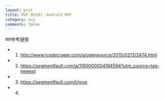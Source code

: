 ```yaml
---
layout: post
title: MVP 系列01：Android MVP
category: mvp
comments: false
---
```


 
##参考链接

* 1. <http://www.jcodecraeer.com/a/opensource/2015/0213/2474.html>

* 2. <https://segmentfault.com/a/1190000004194594?utm_source=tag-newest>

* 3. <https://segmentfault.com/t/mvp>

* 4. 